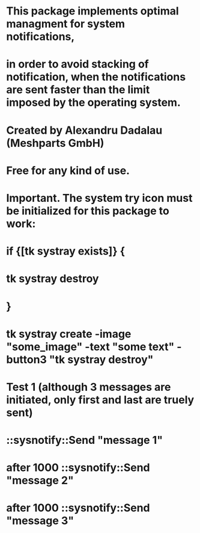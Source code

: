 # This package implements optimal managment for system notifications,
# in order to avoid stacking of notification, when the notifications are sent faster than the limit imposed by the operating system.
# Created by Alexandru Dadalau (Meshparts GmbH)
# Free for any kind of use.

# Important. The system try icon must be initialized for this package to work:
# if {[tk systray exists]} {
#   tk systray destroy
# }
# tk systray create -image "some_image" -text "some text" -button3 "tk systray destroy"

# Test 1 (although 3 messages are initiated, only first and last are truely sent)
# ::sysnotify::Send "message 1"
# after 1000 ::sysnotify::Send "message 2"
# after 1000 ::sysnotify::Send "message 3"
